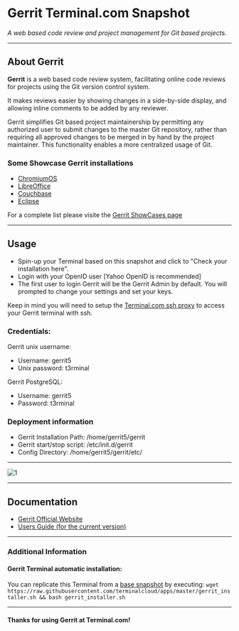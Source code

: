 # **Gerrit** Terminal.com Snapshot
*A web based code review and project management for Git based projects.*

---

## About Gerrit
**Gerrit** is a web based code review system, facilitating online code reviews for projects using the Git version control system.

It makes reviews easier by showing changes in a side-by-side display, and allowing inline comments to be added by any reviewer.

Gerrit simplifies Git based project maintainership by permitting any authorized user to submit changes to the master Git repository, rather than requiring all approved changes to be merged in by hand by the project maintainer. This functionality enables a more centralized usage of Git.


### Some Showcase Gerrit installations

- [ChromiumOS](http://chromium-review.googlesource.com/)
- [LibreOffice](https://gerrit.libreoffice.org/)
- [Couchbase](http://review.couchbase.org/)
- [Eclipse](https://git.eclipse.org/r/)

For a complete list please visite the [Gerrit ShowCases page](https://code.google.com/p/gerrit/wiki/ShowCases)

---

## Usage

- Spin-up your Terminal based on this snapshot and click to "Check your installation here".
- Login with your OpenID user [Yahoo OpenID is recommended]
- The first user to login Gerrit will be the Gerrit Admin by default. You will prompted to change your settings and set your keys.

Keep in mind you will need to setup the [Terminal.com ssh proxy](https://www.terminal.com/ssh) to access your Gerrit terminal with ssh.

### Credentials:

Gerrit unix username:
- Username: gerrit5
- Unix password: t3rminal

Gerrit PostgreSQL:
- Username: gerrit5
- Password: t3rminal


### Deployment information
- Gerrit Installation Path: /home/gerrit5/gerrit
- Gerrit start/stop script: /etc/init.d/gerrit
- Config Directory: /home/gerrit5/gerrit/etc/


---

![1](http://upload.wikimedia.org/wikipedia/mediawiki/thumb/9/94/Chrome_gerrit_9332_2.png/800px-Chrome_gerrit_9332_2.png)

---

## Documentation
- [Gerrit Official Website](https://code.google.com/p/gerrit/)
- [Users Guide (for the current version)](https://gerrit-documentation.storage.googleapis.com/Documentation/2.9.1/index.html)

---

### Additional Information

#### Gerrit Terminal automatic installation:
You can replicate this Terminal from a [base snapshot](https://www.terminal.com/tiny/FzpHiTXG1K) by executing:
`wget https://raw.githubusercontent.com/terminalcloud/apps/master/gerrit_installer.sh && bash gerrit_installer.sh`


---

#### Thanks for using Gerrit at Terminal.com!
